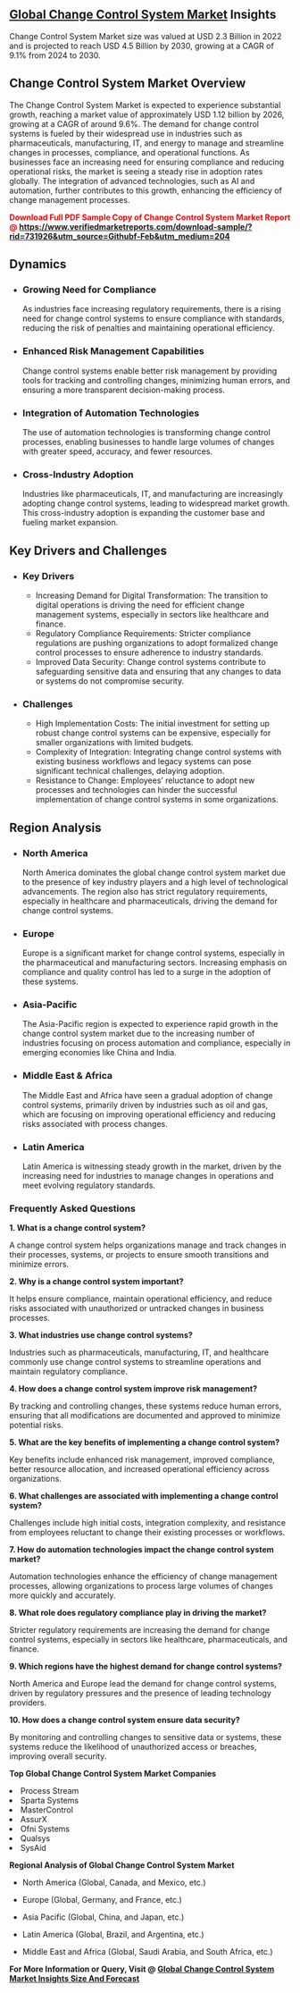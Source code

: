 <h2><a href="https://www.verifiedmarketreports.com/download-sample/?rid=731926&amp;utm_source=Githubf&amp;utm_medium=204" target="_blank">Global Change Control System Market</a> Insights</h2><p>Change Control System Market size was valued at USD 2.3 Billion in 2022 and is projected to reach USD 4.5 Billion by 2030, growing at a CAGR of 9.1% from 2024 to 2030.</p><p> <h2>Change Control System Market Overview</h2> <p>The Change Control System Market is expected to experience substantial growth, reaching a market value of approximately USD 1.12 billion by 2026, growing at a CAGR of around 9.6%. The demand for change control systems is fueled by their widespread use in industries such as pharmaceuticals, manufacturing, IT, and energy to manage and streamline changes in processes, compliance, and operational functions. As businesses face an increasing need for ensuring compliance and reducing operational risks, the market is seeing a steady rise in adoption rates globally. The integration of advanced technologies, such as AI and automation, further contributes to this growth, enhancing the efficiency of change management processes.</p> <p><strong><p><span class=""><span style="color: #ff0000;"><strong>Download Full PDF Sample Copy of Change Control System Market Report</strong> @ </span><a href="https://www.verifiedmarketreports.com/download-sample/?rid=731926&amp;utm_source=Githubf-Feb&amp;utm_medium=204" target="_blank">https://www.verifiedmarketreports.com/download-sample/?rid=731926&amp;utm_source=Githubf-Feb&amp;utm_medium=204</a></span></p></strong></p> <h2>Dynamics</h2> <ul> <li><h3>Growing Need for Compliance</h3> As industries face increasing regulatory requirements, there is a rising need for change control systems to ensure compliance with standards, reducing the risk of penalties and maintaining operational efficiency. </li> <li><h3>Enhanced Risk Management Capabilities</h3> Change control systems enable better risk management by providing tools for tracking and controlling changes, minimizing human errors, and ensuring a more transparent decision-making process. </li> <li><h3>Integration of Automation Technologies</h3> The use of automation technologies is transforming change control processes, enabling businesses to handle large volumes of changes with greater speed, accuracy, and fewer resources. </li> <li><h3>Cross-Industry Adoption</h3> Industries like pharmaceuticals, IT, and manufacturing are increasingly adopting change control systems, leading to widespread market growth. This cross-industry adoption is expanding the customer base and fueling market expansion. </li> </ul> <h2>Key Drivers and Challenges</h2> <ul> <li><h3>Key Drivers</h3> <ul> <li>Increasing Demand for Digital Transformation: The transition to digital operations is driving the need for efficient change management systems, especially in sectors like healthcare and finance.</li> <li>Regulatory Compliance Requirements: Stricter compliance regulations are pushing organizations to adopt formalized change control processes to ensure adherence to industry standards.</li> <li>Improved Data Security: Change control systems contribute to safeguarding sensitive data and ensuring that any changes to data or systems do not compromise security.</li> </ul> </li> <li><h3>Challenges</h3> <ul> <li>High Implementation Costs: The initial investment for setting up robust change control systems can be expensive, especially for smaller organizations with limited budgets.</li> <li>Complexity of Integration: Integrating change control systems with existing business workflows and legacy systems can pose significant technical challenges, delaying adoption.</li> <li>Resistance to Change: Employees’ reluctance to adopt new processes and technologies can hinder the successful implementation of change control systems in some organizations.</li> </ul> </li> </ul> <h2>Region Analysis</h2> <ul> <li><h3>North America</h3> North America dominates the global change control system market due to the presence of key industry players and a high level of technological advancements. The region also has strict regulatory requirements, especially in healthcare and pharmaceuticals, driving the demand for change control systems. </li> <li><h3>Europe</h3> Europe is a significant market for change control systems, especially in the pharmaceutical and manufacturing sectors. Increasing emphasis on compliance and quality control has led to a surge in the adoption of these systems. </li> <li><h3>Asia-Pacific</h3> The Asia-Pacific region is expected to experience rapid growth in the change control system market due to the increasing number of industries focusing on process automation and compliance, especially in emerging economies like China and India. </li> <li><h3>Middle East & Africa</h3> The Middle East and Africa have seen a gradual adoption of change control systems, primarily driven by industries such as oil and gas, which are focusing on improving operational efficiency and reducing risks associated with process changes. </li> <li><h3>Latin America</h3> Latin America is witnessing steady growth in the market, driven by the increasing need for industries to manage changes in operations and meet evolving regulatory standards. </li> </ul> <h3>Frequently Asked Questions</h3> <p><strong>1. What is a change control system?</strong></p> <p>A change control system helps organizations manage and track changes in their processes, systems, or projects to ensure smooth transitions and minimize errors.</p> <p><strong>2. Why is a change control system important?</strong></p> <p>It helps ensure compliance, maintain operational efficiency, and reduce risks associated with unauthorized or untracked changes in business processes.</p> <p><strong>3. What industries use change control systems?</strong></p> <p>Industries such as pharmaceuticals, manufacturing, IT, and healthcare commonly use change control systems to streamline operations and maintain regulatory compliance.</p> <p><strong>4. How does a change control system improve risk management?</strong></p> <p>By tracking and controlling changes, these systems reduce human errors, ensuring that all modifications are documented and approved to minimize potential risks.</p> <p><strong>5. What are the key benefits of implementing a change control system?</strong></p> <p>Key benefits include enhanced risk management, improved compliance, better resource allocation, and increased operational efficiency across organizations.</p> <p><strong>6. What challenges are associated with implementing a change control system?</strong></p> <p>Challenges include high initial costs, integration complexity, and resistance from employees reluctant to change their existing processes or workflows.</p> <p><strong>7. How do automation technologies impact the change control system market?</strong></p> <p>Automation technologies enhance the efficiency of change management processes, allowing organizations to process large volumes of changes more quickly and accurately.</p> <p><strong>8. What role does regulatory compliance play in driving the market?</strong></p> <p>Stricter regulatory requirements are increasing the demand for change control systems, especially in sectors like healthcare, pharmaceuticals, and finance.</p> <p><strong>9. Which regions have the highest demand for change control systems?</strong></p> <p>North America and Europe lead the demand for change control systems, driven by regulatory pressures and the presence of leading technology providers.</p> <p><strong>10. How does a change control system ensure data security?</strong></p> <p>By monitoring and controlling changes to sensitive data or systems, these systems reduce the likelihood of unauthorized access or breaches, improving overall security.</p> </p><p><strong>Top Global Change Control System Market Companies</strong></p><div data-test-id=""><p><li>Process Stream</li><li> Sparta Systems</li><li> MasterControl</li><li> AssurX</li><li> Ofni Systems</li><li> Qualsys</li><li> SysAid</li></p><div><strong>Regional Analysis of&nbsp;Global Change Control System Market</strong></div><ul><li dir="ltr"><p dir="ltr">North America&nbsp;(Global, Canada, and Mexico, etc.)</p></li><li dir="ltr"><p dir="ltr">Europe (Global, Germany, and France, etc.)</p></li><li dir="ltr"><p dir="ltr">Asia Pacific&nbsp;(Global, China, and Japan, etc.)</p></li><li dir="ltr"><p dir="ltr">Latin America&nbsp;(Global, Brazil, and Argentina, etc.)</p></li><li dir="ltr">Middle East and Africa&nbsp;(Global, Saudi Arabia, and South Africa, etc.)</li></ul><p><strong>For More Information or Query, Visit @&nbsp;</strong><strong><a href="https://www.verifiedmarketreports.com/product/change-control-system-market/?utm_source=Githubf&amp;utm_medium=204" target="_blank">Global Change Control System Market Insights Size And Forecast</a></strong></p></div>
